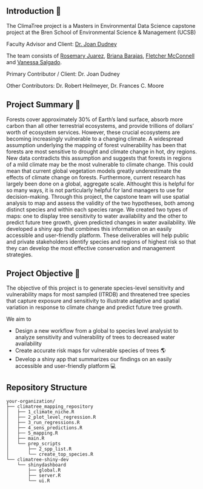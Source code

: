 ## Introduction :deciduous_tree:
The ClimaTree project is a Masters in Environmental Data Science capstone project at the Bren School of Environmental Science & Management (UCSB)

Faculty Advisor and Client: [Dr. Joan Dudney](https://joandudney.com)

The team consists of [Rosemary Juarez](https://github.com/rosemaryjuarez), [Briana Barajas](https://github.com/briana-barajas), [Fletcher McConnell](https://github.com/fletcher-m) and [Vanessa Salgado](https://github.com/Vanessa-Salgado). 

Primary Contributor / Client: Dr. Joan Dudney 

Other Contributors: Dr. Robert Heilmeyer, Dr. Frances C. Moore

## Project Summary :evergreen_tree:
Forests cover approximately 30% of Earth’s land surface, absorb more carbon than all other terrestrial ecosystems, and provide trillions of dollars’ worth of ecosystem services. However, these crucial ecosystems are becoming increasingly vulnerable to a changing climate. A widespread assumption underlying the mapping of forest vulnerability has been that forests are most sensitive to drought and climate change in hot, dry regions. New data contradicts this assumption and suggests that forests in regions of a mild climate may be the most vulnerable to climate change. This could mean that current global vegetation models greatly underestimate the effects of climate change on forests. Furthermore, current research has largely been done on a global, aggregate scale. Althought this is helpful for so many ways, it is not particularly helpful for land managers to use for decision-making. Through this project, the capstone team will use spatial analysis to map and assess the validity of the two hypotheses, both among distinct species and within each species range. We created two types of maps: one to display tree sensitivity to water availability and the other to predict future tree growth, given predicted changes in water availability. We developed a shiny app that combines this information on an easily accessible and user-friendly platform. These deliverables will help public and private stakeholders identify species and regions of highest risk so that they can develop the most effective conservation and management strategies. 


## Project Objective :seedling:
The objective of this project is to generate species-level sensitivity and vulnerability maps for most sampled (ITRDB) and threatened tree species that capture exposure and sensitivity to illustrate adaptive and spatial variation in response to climate change and predict future tree growth. 

We aim to
* Design a new workflow from a global to species level analysist to analyze sensitivity and vulnerability of trees to decreased water availability  
* Create accurate risk maps for vulnerable species of trees :earth_americas:
* Develop a shiny app that summarizes our findings on an easily accessible and user-friendly platform :computer:

## Repository Structure
```
your-organization/
├── climatree_mapping_repository
│   ├── 1_climate_niche.R
│   ├── 2_plot_level_regression.R
│   ├── 3_run_regressions.R
│   ├── 4_sens_predictions.R
│   ├── 5_mapping.R
│   ├── main.R
│   └── prep_scripts
│       ├── 2_spp_list.R
│       └── create_top_species.R
└── climatree-shiny-dev
    └── shinydashboard
        ├── global.R
        ├── server.R
        └── ui.R
```



















<!---
Directions:
Update GitHub organization & team management plan
Update:

Your GitHub organization’s landing page to include the project summary you submitted a on week 2. 

Delete all the repositories, issues, and projects from today’s demo sessions.

Your team management plan sections V and VI to include the GitHub tools we covered today (if your team will use them - highly encouraged!).

Create a skeleton of repositories, some issues and milestones, and a project to track the bigger steps of your Approach & Methods section.
-->
